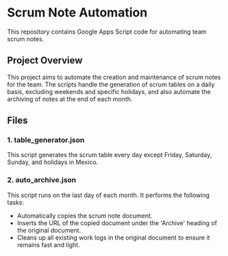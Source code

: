 # Scrum Note Automation

This repository contains Google Apps Script code for automating team scrum notes.

## Project Overview

This project aims to automate the creation and maintenance of scrum notes for the team. The scripts handle the generation of scrum tables on a daily basis, excluding weekends and specific holidays, and also automate the archiving of notes at the end of each month.

## Files

### 1. table_generator.json

This script generates the scrum table every day except Friday, Saturday, Sunday, and holidays in Mexico.

### 2. auto_archive.json

This script runs on the last day of each month. It performs the following tasks:
- Automatically copies the scrum note document.
- Inserts the URL of the copied document under the 'Archive' heading of the original document.
- Cleans up all existing work logs in the original document to ensure it remains fast and light.
